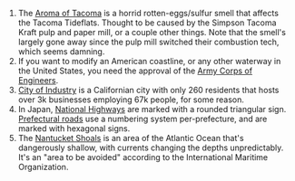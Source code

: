1. The [Aroma of Tacoma](https://en.wikipedia.org/wiki/Aroma_of_Tacoma) is a horrid rotten-eggs/sulfur smell that affects the Tacoma Tideflats. Thought to be caused by the Simpson Tacoma Kraft pulp and paper mill, or a couple other things. Note that the smell's largely gone away since the pulp mill switched their combustion tech, which seems damning.
1. If you want to modify an American coastline, or any other waterway in the United States, you need the approval of the [Army Corps of Engineers](https://www.iwr.usace.army.mil/Missions/Coasts/Tales-of-the-Coast/Corps-and-the-Coast/Regulatory-Mission/).
1. [City of Industry](https://en.wikipedia.org/wiki/City_of_Industry,_California) is a Californian city with only 260 residents that hosts over 3k businesses employing 67k people, for some reason.
1. In Japan, [National Highways](https://en.wikipedia.org/wiki/National_highways_of_Japan) are marked with a rounded triangular sign. [Prefectural roads](https://en.wikipedia.org/wiki/Prefectural_road) use a numbering system per-prefecture, and are marked with hexagonal signs.
1. The [Nantucket Shoals](https://en.wikipedia.org/wiki/Nantucket_Shoals) is an area of the Atlantic Ocean that's dangerously shallow, with currents changing the depths unpredictably. It's an "area to be avoided" according to the International Maritime Organization.
